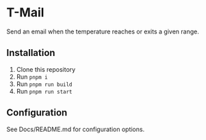 # T-Mail

Send an email when the temperature reaches or exits a given range.

## Installation

1.  Clone this repository
2.  Run `pnpm i`
3.  Run `pnpm run build`
4.  Run `pnpm run start`

## Configuration

See Docs/README.md for configuration options.

